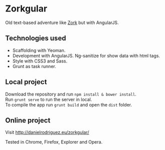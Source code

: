 # Zorkgular

Old text-based adventure like <a href="https://www.youtube.com/watch?v=wFzg5WeSpDE&list=PLDD70139B89105635&index=1">Zork</a> but with AngularJS.

## Technologies used

- Scaffolding with Yeoman.
- Development with AngularJS. Ng-sanitize for show data with html tags.
- Style with CSS3 and Sass.
- Grunt as task runner.

## Local project

Download the repository and run `npm install & bower install`.<br>
Run `grunt serve` to run the server in local.<br>
To compile the app run `grunt build` and open the `dist` folder.

## Online project

Visit http://danielrodriguez.eu/zorkgular/
 <p>
 
Tested in Chrome, Firefox, Explorer and Opera.

